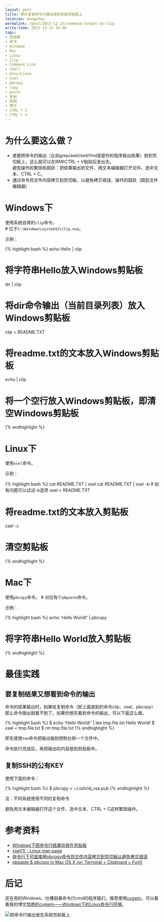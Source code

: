 ```yaml
---
layout: post
title: 拷贝复制命令行输出放在系统剪贴板上
location: Hangzhou
permalink: /post/2012-12-23/command-output-to-clip
write-time: 2012-12-23 14:28
tags:
- 剪贴板
- 命令
- Windows
- Mac
- Linux
- Clip
- Command Line
- shell
- Unix/Linux
- xsel
- pbcopy
- copy
- paste
- 复制
- 粘贴
- 拷贝
- CTRL + C
- CTRL + V
---
```


为什么要这么做？
====================

* 直接把命令的输出（比如grep/awk/sed/find或是你的程序输出结果）放到剪切板上，这么就可以在IM中CTRL + V粘贴后发出去。  
避免操作的繁琐和跳跃：把结果输出到文件、用文本编辑器打开文件、选中文本、CTRL + C。
* 通过命令将文件内容拷贝到剪切板，以避免拷贝错误、操作的跳跃（跳到文件编辑器）

Windows下
=====================

使用系统自带的`clip`命令。  
\# 位于`C:\Windows\system32\clip.exe`。

示例：

{% highlight bash %}
echo Hello | clip 
# 将字符串Hello放入Windows剪贴板

dir | clip
# 将dir命令输出（当前目录列表）放入Windows剪贴板

clip < README.TXT   
# 将readme.txt的文本放入Windows剪贴板

echo | clip 
# 将一个空行放入Windows剪贴板，即清空Windows剪贴板
{% endhighlight %}

Linux下
=====================

使用`xsel`命令。

示例：

{% highlight bash %}
cat README.TXT | xsel
cat README.TXT | xsel -b # 如有问题可以试试-b选项
xsel < README.TXT 
# 将readme.txt的文本放入剪贴板

xsel -c
# 清空剪贴板
{% endhighlight %}

Mac下
=====================

使用`pbcopy`命令。
\# 对应有个`pbpaste`命令。

示例：

{% highlight bash %}
echo 'Hello World!' | pbcopy
# 将字符串Hello World放入剪贴板
{% endhighlight %}

最佳实践
====================

要复制结果又想看到命令的输出
---------------------------------

命令的结果输出时，如果给复制命令（即上面提到的命令clip、xsel、pbcopy）那么命令输出就看不到了。如果你想先看到命令的输出，可以下面这么做。

{% highlight bash %}
$ echo 'Hello World!' | tee tmp.file.txt
Hello World!
$ xsel < tmp.file.txt
$ rm tmp.file.txt
{% endhighlight %}

即先使用`tee`命令把输出输到控制台和一个文件中。

命令执行完成后，再把输出的内容放到剪贴板中。

复制SSH的公有KEY
---------------------------------

使用下面的命令：

{% highlight bash %}
$ pbcopy < ~/.ssh/id_rsa.pub
{% endhighlight %}

注：不同系统使用不同的复制命令

避免用文本编辑器打开这个文件、选中文本、CTRL + C这样繁琐操作。

参考资料
=====================

* [Windows下把命令行结果存放在剪贴板](http://www.cnblogs.com/mattmonkey/archive/2011/08/20/2301554.html "Windows下把命令行结果存放在剪贴板")
* [xsel(1) - Linux man page](http://linux.die.net/man/1/xsel "xsel(1) - Linux man page")
* [命令行下可直接用pbcopy命令将文件内容拷贝到剪切板以避免拷贝错误](http://www.worldhello.net/gotgithub/02-join-github/010-account-setup.html#id4 "命令行下可直接用pbcopy命令将文件内容拷贝到剪切板以避免拷贝错误")
* [pbpaste & pbcopy in Mac OS X (or: Terminal + Clipboard = Fun!)](http://langui.sh/2010/11/14/pbpaste-pbcopy-in-mac-os-x-or-terminal-clipboard-fun/ "pbpaste & pbcopy in Mac OS X (or: Terminal + Clipboard = Fun!)")

后记
=====================

还在用的Windows、吐槽弱暴命令行cmd的程序猿们，推荐使用[cygwin](http://www.cygwin.com/ "cygwin")，可以看看我的博文[惊艳的cygwin——Windows下的Linux命令行环境](http://oldratlee.github.io/post/2012-12-22/stunning-cygwin "惊艳的cygwin——Windows下的Linux命令行环境")。

![把命令行输出放在系统剪贴板上](http://m2.img.libdd.com/farm5/2012/1223/15/5B935348AF09C114763B5E8BFB713E5A4E76E375D0EC5_280_321.JPEG)
